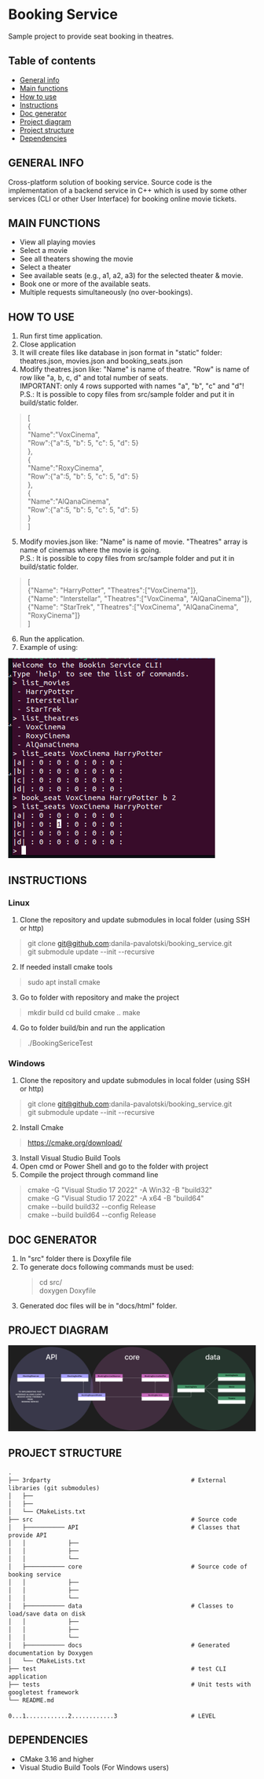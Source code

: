# Booking Service

Sample project to provide seat booking in theatres. 

## Table of contents
* [General info](#general-info)
* [Main functions](#main-functions)
* [How to use](#how-to-use)
* [Instructions](#instructions)
* [Doc generator](#doc-generator)
* [Project diagram](#project-diagram)
* [Project structure](#project-structure)
* [Dependencies](#dependencies)

## GENERAL INFO

Cross-platform solution of booking service. Source code is the implementation of a backend service in C++ which is used by some other services (CLI or other User Interface) for booking online movie tickets.

## MAIN FUNCTIONS

* View all playing movies
* Select a movie
* See all theaters showing the movie
* Select a theater
* See available seats (e.g., a1, a2, a3) for the selected theater & movie.
* Book one or more of the available seats.
* Multiple requests simultaneously (no over-bookings).

## HOW TO USE
1. Run first time application.
2. Close application
3. It will create files like database in json format in "static" folder: theatres.json, movies.json and booking_seats.json
4. Modify theatres.json like: "Name" is name of theatre. "Row" is name of row like "a, b, c, d" and total number of seats.\
IMPORTANT: only 4 rows supported with names "a", "b", "c" and "d"!\
P.S.: It is possible to copy files from src/sample folder and put it in build/static folder.

> [\
>   {\
>     "Name":"VoxCinema",\
>     "Row":{"a":5, "b": 5, "c": 5, "d": 5}\
>   }, \
>   {\
>     "Name":"RoxyCinema",\
>     "Row":{"a":5, "b": 5, "c": 5, "d": 5}\
>   },\
>   {\
>     "Name":"AlQanaCinema",\
>     "Row":{"a":5, "b": 5, "c": 5, "d": 5}\
>   }\
> ]

5. Modify movies.json like: "Name" is name of movie. "Theatres" array is name of cinemas where the movie is going.\
P.S.: It is possible to copy files from src/sample folder and put it in build/static folder.

> [\
> {"Name": "HarryPotter", "Theatres":["VoxCinema"]},\
> {"Name": "Interstellar", "Theatres":["VoxCinema", "AlQanaCinema"]},\
> {"Name": "StarTrek", "Theatres":["VoxCinema", "AlQanaCinema", "RoxyCinema"]}\
> ]

6. Run the application.
7. Example of using:

![](images/booking_service_sample.png)
   

## INSTRUCTIONS

### Linux 

1. Clone the repository and update submodules in local folder (using SSH or http)
  > git clone git@github.com:danila-pavalotski/booking_service.git\
  > git submodule update --init --recursive

2. If needed install cmake tools
> sudo apt install cmake

3. Go to folder with repository and make the project
> mkdir build
> cd build
> cmake ..
> make

4. Go to folder build/bin and run the application
> ./BookingSericeTest

### Windows 

1. Clone the repository and update submodules in local folder (using SSH or http)
  > git clone git@github.com:danila-pavalotski/booking_service.git\
  > git submodule update --init --recursive

2. Install Cmake
  > https://cmake.org/download/

3. Install Visual Studio Build Tools
4. Open cmd or Power Shell and go to the folder with project
5. Compile the project through command line
  > cmake -G "Visual Studio 17 2022" -A Win32 -B "build32"\
  > cmake -G "Visual Studio 17 2022" -A x64 -B "build64"\
  > cmake --build build32 --config Release\
  > cmake --build build64 --config Release

## DOC GENERATOR

1. In "src" folder there is Doxyfile file
2. To generate docs following commands must be used:
   > cd src/\
   > doxygen Doxyfile
3. Generated doc files will be in "docs/html" folder. 

## PROJECT DIAGRAM

![](images/booking_service_diagram.png)

## PROJECT STRUCTURE
    .
    ├── 3rdparty                                        # External libraries (git submodules)
    │   ├──
    │   ├──
    │   └── CMakeLists.txt                      
    ├── src                                             # Source code 
    │   ├─────────── API                                # Classes that provide API 
    │   │            ├── 
    │   │            ├──
    │   │            └──
    │   ├─────────── core                               # Source code of booking service
    │   │            ├──
    │   │            ├──
    │   │            └──
    │   ├─────────── data                               # Classes to load/save data on disk
    │   │            ├──
    │   │            ├──
    │   │            └──
    │   ├─────────── docs                               # Generated documentation by Doxygen
    │   └── CMakeLists.txt
    ├── test                                            # test CLI application
    ├── tests                                           # Unit tests with googletest framework
    └── README.md
    
    0...1............2............3                     # LEVEL

## DEPENDENCIES
* CMake 3.16 and higher
* Visual Studio Build Tools (For Windows users)
